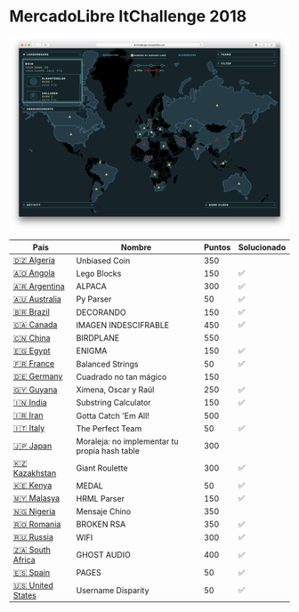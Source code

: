 # MercadoLibre ItChallenge 2018

![](_docs/dashboard.png)

| País                                | Nombre                                        | Puntos | Solucionado
| ------------------------------------|-----------------------------------------------|--------|--------------
| [🇩🇿 Algeria](Algeria)               | Unbiased Coin                                 | 350    | 
| [🇦🇴 Angola](Angola)                 | Lego Blocks                                   | 150    | ✅
| [🇦🇷 Argentina](Argentina)           | ALPACA                                        | 300    | ✅
| [🇦🇺 Australia](Australia)           | Py Parser                                     | 50     | ✅
| [🇧🇷 Brazil](Brazil)                 | DECORANDO                                     | 150    | ✅
| [🇨🇦 Canada](Canada)                 | IMAGEN INDESCIFRABLE                          | 450    | ✅
| [🇨🇳 China](China)                   | BIRDPLANE                                     | 550    | 
| [🇪🇬 Egypt](Egypt)                   | ENIGMA                                        | 150    | ✅
| [🇫🇷 France](France)                 | Balanced Strings                              | 50     | ✅
| [🇩🇪 Germany](Germany)               | Cuadrado no tan mágico                        | 150    | 
| [🇬🇾 Guyana](Guyana)                 | Ximena, Oscar y Raúl                          | 250    | ✅
| [🇮🇳 India](India)                   | Substring Calculator                          | 150    | ✅
| [🇮🇷 Iran](Iran)                     | Gotta Catch 'Em All!                          | 500    | 
| [🇮🇹 Italy](Italy)                   | The Perfect Team                              | 50     | ✅
| [🇯🇵 Japan](Japan)                   | Moraleja: no implementar tu propia hash table | 300    | 
| [🇰🇿 Kazakhstan](Kazakhstan)         | Giant Roulette                                | 300    | ✅
| [🇰🇪 Kenya](Kenya)                   | MEDAL                                         | 50     | ✅
| [🇲🇾 Malasya](Malasya)               | HRML Parser                                   | 150    | ✅
| [🇳🇬 Nigeria](Nigeria)               | Mensaje Chino                                 | 350    | 
| [🇷🇴 Romania](Romania)               | BROKEN RSA                                    | 350    | ✅
| [🇷🇺 Russia](Russia)                 | WIFI                                          | 300    | ✅
| [🇿🇦 South Africa](South%20Africa)   | GHOST AUDIO                                   | 400    | ✅
| [🇪🇸 Spain](Spain)                   | PAGES                                         | 50     | ✅
| [🇺🇸 United States](United%20States) | Username Disparity                            | 50     | ✅

